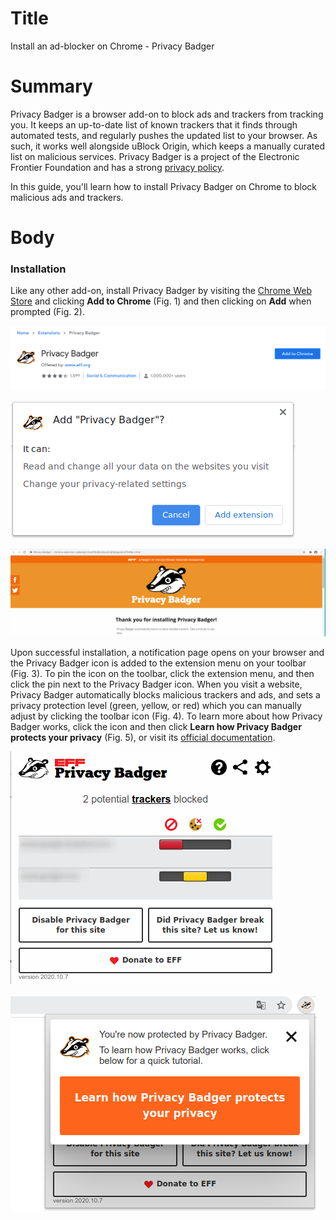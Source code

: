 # Title  #
Install an ad-blocker on Chrome - Privacy Badger

# Summary #
Privacy Badger is a browser add-on to block ads and trackers from tracking you. It keeps an up-to-date list of known trackers that it finds through automated tests, and regularly pushes the updated list to your browser. As such, it works well alongside uBlock Origin, which keeps a manually curated list on malicious services. Privacy Badger is a project of the Electronic Frontier Foundation and has a strong [privacy policy][1].

In this guide, you'll learn how to install Privacy Badger on Chrome to block malicious ads and trackers.

# Body #

### Installation ###

Like any other add-on, install Privacy Badger by visiting the [Chrome Web Store][2] and clicking **Add to Chrome** (Fig. 1) and then clicking on **Add** when prompted (Fig. 2).

![Fig. 1: Download Privacy Badger](../images/Chrome/badger-add.png?raw=true)

![Fig. 2: Add Privacy Badger to Chrome](../images/Chrome/badger-prompt.png?raw=true)

![Fig. 3: Notification of successful installation](../images/Chrome/badger-notify.png?raw=true)

Upon successful installation, a notification page opens on your browser and the Privacy Badger icon is added to the extension menu on your toolbar (Fig. 3). To pin the icon on the toolbar, click the extension menu, and then click the pin next to the Privacy Badger icon. When you visit a website, Privacy Badger automatically blocks malicious trackers and ads, and sets a privacy protection level (green, yellow, or red) which you can manually adjust by clicking the toolbar icon (Fig. 4). To learn more about how Privacy Badger works, click the icon and then click **Learn how Privacy Badger protects your privacy** (Fig. 5), or visit its [official documentation][3].

![Fig. 4: Privacy Badger pop-up interface](../images/Chrome/badger-test.png?raw=true)

![Fig. 5: Learn more about Privacy Badger](../images/Chrome/badger-learn.png?raw=true)

[1]: https://www.eff.org/code/privacy/policy

[2]: https://chrome.google.com/webstore/detail/privacy-badger/pkehgijcmpdhfbdbbnkijodmdjhbjlgp

[3]: https://privacybadger.org/
